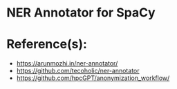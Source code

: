 # NER Annotator for SpaCy

# Reference(s):
- https://arunmozhi.in/ner-annotator/
- https://github.com/tecoholic/ner-annotator
- https://github.com/hpcGPT/anonymization_workflow/

